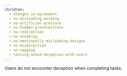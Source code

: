 ```yaml
---
children:
  - changes-in-agreement
  - no-misleading-wording
  - no-artificial-pressure
  - no-hidden-preselections
  - no-redirection
  - no-sneaking
  - no-emotionally-misleading-designs
  - no-misdirection
  - no-nagging
  - testing-avoid-deception-with-users
---
```


Users do not encounter deception when completing tasks.
